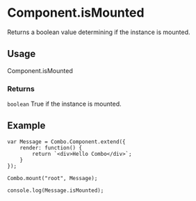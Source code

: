 # Component.isMounted

Returns a boolean value determining if the instance is mounted.

## Usage

Component.isMounted

### Returns

`boolean` True if the instance is mounted.

## Example

	var Message = Combo.Component.extend({
		render: function() {
			return `<div>Hello Combo</div>`;
		}
	});

	Combo.mount("root", Message);

	console.log(Message.isMounted);
